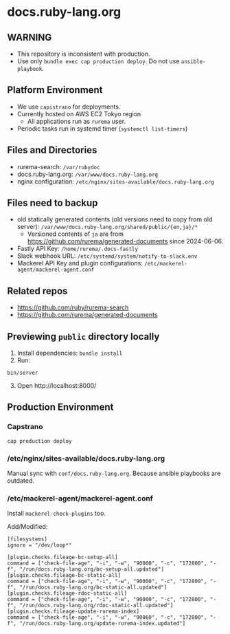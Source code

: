 # docs.ruby-lang.org

## WARNING

* This repository is inconsistent with production.
* Use only `bundle exec cap production deploy`. Do not use `ansible-playbook`.

## Platform Environment

* We use `capistrano` for deployments.
* Currently hosted on AWS EC2 Tokyo region
  * All applications run as `rurema` user.
* Periodic tasks run in systemd timer (`systemctl list-timers`)

## Files and Directories

* rurema-search: `/var/rubydoc`
* docs.ruby-lang.org: `/var/www/docs.ruby-lang.org`
* nginx configuration: `/etc/nginx/sites-available/docs.ruby-lang.org`

## Files need to backup

* old statically generated contents (old versions need to copy from old server): `/var/www/docs.ruby-lang.org/shared/public/{en,ja}/*`
  * Versioned contents of `ja` are from <https://github.com/rurema/generated-documents> since 2024-06-06.
* Fastly API Key: `/home/rurema/.docs-fastly`
* Slack webhook URL: `/etc/systemd/system/notify-to-slack.env`
* Mackerel API Key and plugin configurations: `/etc/mackerel-agent/mackerel-agent.conf`

## Related repos

* https://github.com/ruby/rurema-search
* https://github.com/rurema/generated-documents

## Previewing `public` directory locally

1. Install dependencies: `bundle install`
2. Run:
  ```
  bin/server
  ```
3. Open http://localhost:8000/

## Production Environment

### Capstrano

```
cap production deploy
```

### /etc/nginx/sites-available/docs.ruby-lang.org

Manual sync with `conf/docs.ruby-lang.org`.
Because ansible playbooks are outdated.

### /etc/mackerel-agent/mackerel-agent.conf

Install `mackerel-check-plugins` too.

Add/Modified:

```
[filesystems]
ignore = "/dev/loop*"

[plugin.checks.fileage-bc-setup-all]
command = ["check-file-age", "-i", "-w", "90000", "-c", "172800", "-f", "/run/docs.ruby-lang.org/bc-setup-all.updated"]
[plugin.checks.fileage-bc-static-all]
command = ["check-file-age", "-i", "-w", "90000", "-c", "172800", "-f", "/run/docs.ruby-lang.org/bc-static-all.updated"]
[plugin.checks.fileage-rdoc-static-all]
command = ["check-file-age", "-i", "-w", "90000", "-c", "172800", "-f", "/run/docs.ruby-lang.org/rdoc-static-all.updated"]
[plugin.checks.fileage-update-rurema-index]
command = ["check-file-age", "-i", "-w", "90060", "-c", "172800", "-f", "/run/docs.ruby-lang.org/update-rurema-index.updated"]
```

